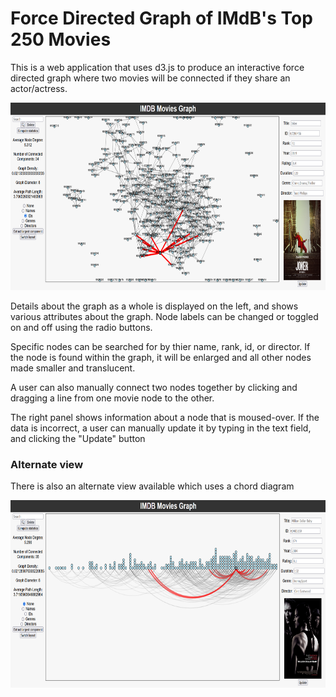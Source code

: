 # Force Directed Graph of IMdB's Top 250 Movies

This is a web application that uses d3.js to produce an interactive force directed graph where two movies will be connected if they share an actor/actress.

<img src="graphLabels.png" alt="Alt Text" width="700" height="300">

Details about the graph as a whole is displayed on the left, and shows various attributes about the graph. Node labels can be changed or toggled on and off using the radio buttons.

Specific nodes can be searched for by thier name, rank, id, or director. If the node is found within the graph, it will be enlarged and all other nodes made smaller and translucent.

A user can also manually connect two nodes together by clicking and dragging a line from one movie node to the other.

The right panel shows information about a node that is moused-over. If the data is incorrect, a user can manually update it by typing in the text field, and clicking the "Update" button

### Alternate view

There is also an alternate view available which uses a chord diagram

<img src="chordD.png" alt="Alt Text" width="700" height="300">


